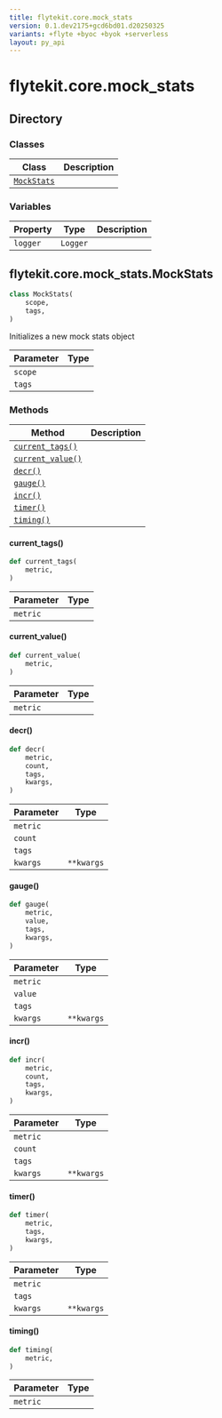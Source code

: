 ```yaml
---
title: flytekit.core.mock_stats
version: 0.1.dev2175+gcd6bd01.d20250325
variants: +flyte +byoc +byok +serverless
layout: py_api
---
```


# flytekit.core.mock_stats

## Directory

### Classes

| Class | Description |
|-|-|
| [`MockStats`](.././flytekit.core.mock_stats#flytekitcoremock_statsmockstats) |  |

### Variables

| Property | Type | Description |
|-|-|-|
| `logger` | `Logger` |  |

## flytekit.core.mock_stats.MockStats

```python
class MockStats(
    scope,
    tags,
)
```
Initializes a new mock stats object


| Parameter | Type |
|-|-|
| `scope` |  |
| `tags` |  |

### Methods

| Method | Description |
|-|-|
| [`current_tags()`](#current_tags) |  |
| [`current_value()`](#current_value) |  |
| [`decr()`](#decr) |  |
| [`gauge()`](#gauge) |  |
| [`incr()`](#incr) |  |
| [`timer()`](#timer) |  |
| [`timing()`](#timing) |  |


#### current_tags()

```python
def current_tags(
    metric,
)
```
| Parameter | Type |
|-|-|
| `metric` |  |

#### current_value()

```python
def current_value(
    metric,
)
```
| Parameter | Type |
|-|-|
| `metric` |  |

#### decr()

```python
def decr(
    metric,
    count,
    tags,
    kwargs,
)
```
| Parameter | Type |
|-|-|
| `metric` |  |
| `count` |  |
| `tags` |  |
| `kwargs` | ``**kwargs`` |

#### gauge()

```python
def gauge(
    metric,
    value,
    tags,
    kwargs,
)
```
| Parameter | Type |
|-|-|
| `metric` |  |
| `value` |  |
| `tags` |  |
| `kwargs` | ``**kwargs`` |

#### incr()

```python
def incr(
    metric,
    count,
    tags,
    kwargs,
)
```
| Parameter | Type |
|-|-|
| `metric` |  |
| `count` |  |
| `tags` |  |
| `kwargs` | ``**kwargs`` |

#### timer()

```python
def timer(
    metric,
    tags,
    kwargs,
)
```
| Parameter | Type |
|-|-|
| `metric` |  |
| `tags` |  |
| `kwargs` | ``**kwargs`` |

#### timing()

```python
def timing(
    metric,
)
```
| Parameter | Type |
|-|-|
| `metric` |  |

